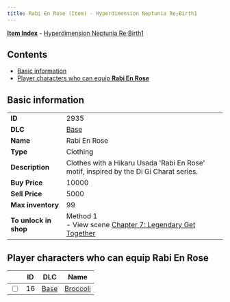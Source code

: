```yaml
---
title: Rabi En Rose (Item) - Hyperdimension Neptunia Re;Birth1
---
```


[**Item Index**](/neptunia/rb1/item/index.html) - [Hyperdimension Neptunia Re;Birth1](/neptunia/rb1)

## Contents

- [Basic information](#basic-information)
- [Player characters who can equip **Rabi En Rose**](#player-characters-who-can-equip-rabi-en-rose)
## Basic information

|   |   |
| -- | -- |
| **ID** | 2935 |
| **DLC** | [Base](/neptunia/rb1/dlc/1-base.html) |
| **Name** | Rabi En Rose |
| **Type** | Clothing |
| **Description** | Clothes with a Hikaru Usada 'Rabi En Rose' motif, inspired by the Di Gi Charat series. |
| **Buy Price** | 10000 |
| **Sell Price** | 5000 |
| **Max inventory** | 99 |
| **To unlock in shop** | Method 1<br />- View scene [Chapter 7: Legendary Get Together](/neptunia/rb1/scene/1-726-chapter-7-legendary-get-together.html) |


## Player characters who can equip **Rabi En Rose**

|    | ID | DLC | Name |
| -- | -- | --- | ---- |
| <input type="checkbox" id="rb1-player-1-16" class="trackbox" /> | 16 | [Base](/neptunia/rb1/dlc/1-base.html) | [Broccoli](/neptunia/rb1/player/1-16-broccoli.html) |
